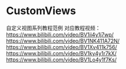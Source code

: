 # CustomViews
自定义视图系列教程范例
对应教程视频：
https://www.bilibili.com/video/BV1ii4y1j7wp/
https://www.bilibili.com/video/BV1NK411A72N/
https://www.bilibili.com/video/BV1Xv411k756/
https://www.bilibili.com/video/BV1ky4y1r7kX/
https://www.bilibili.com/video/BV1Lo4y1f7Ks/
